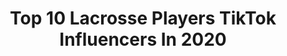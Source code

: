 ---
title: Top 10 Lacrosse Players TikTok Influencers In 2020
description: >-
  Find top lacrosse players TikTok influencers in 2020. Most popular hashtags: #lacrosse #boredathome #photographyeveryday #football.
platform: TikTok
hits: 2
text_top: Discover the top-rated TikTok influencers on inBeat.
text_bottom: Our database has 2 TikTok influencers like this for you to work with.
profiles:
  - username: "pll"
    fullname: >-
      PLL
    bio: >-
      Best lacrosse players in the world.
    location: "United States"
    followers: 103900
    engagement: 1552
    commentsToLikes: 0.015657
    id: ck8z9zp2gzw000j78xi99nlxn
    verified: true
    hashtags: ""
  - username: "joshveon"
    fullname: >-
      Josh Veon
    bio: >-
      Videographer Pittsburgh, PA
    location: "United States"
    followers: 11300
    engagement: 545
    commentsToLikes: 0.030849
    id: ckbl4lafz24cc0j23glv6agq9
    verified: false
    hashtags: "#lacrosse, #fpvdrone, #lacrosseplayers, #laxhighlight"
---